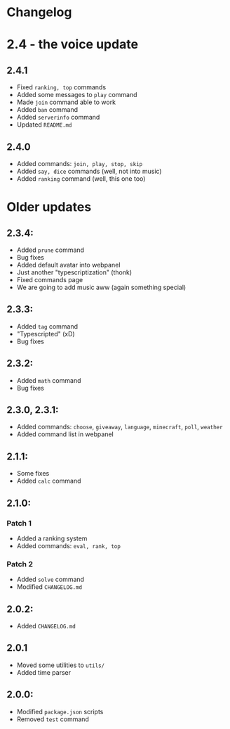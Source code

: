 # Changelog

# 2.4 - the voice update
## 2.4.1
- Fixed `ranking, top` commands
- Added some messages to `play` command
- Made `join` command able to work
- Added `ban` command
- Added `serverinfo` command
- Updated `README.md`

## 2.4.0
- Added commands: `join, play, stop, skip`
- Added `say, dice` commands (well, not into music)
- Added `ranking` command (well, this one too)

# Older updates
## 2.3.4:
- Added `prune` command
- Bug fixes
- Added default avatar into webpanel
- Just another "typescriptization" (thonk)
- Fixed commands page
- We are going to add music aww (again something special)

## 2.3.3:
- Added `tag` command
- "Typescripted" (xD)
- Bug fixes

## 2.3.2:
- Added `math` command
- Bug fixes

## 2.3.0, 2.3.1:
- Added commands: `choose`, `giveaway`, `language`, `minecraft`, `poll`, `weather`
- Added command list in webpanel

## 2.1.1:
- Some fixes
- Added `calc` command

## 2.1.0:
### Patch 1
- Added a ranking system
- Added commands: `eval, rank, top`
### Patch 2
- Added `solve` command
- Modified `CHANGELOG.md`

## 2.0.2:
- Added `CHANGELOG.md`

## 2.0.1
- Moved some utilities to `utils/`
- Added time parser

## 2.0.0:
- Modified `package.json` scripts
- Removed `test` command

